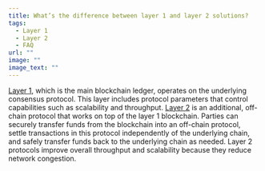 ```yaml
---
title: What’s the difference between layer 1 and layer 2 solutions?
tags:
  - Layer 1
  - Layer 2
  - FAQ
url: ""
image: ""
image_text: ""
---
```


[Layer 1](https://www.essentialcardano.io/glossary/layer-1), which is the main blockchain ledger, operates on the underlying consensus protocol. This layer includes protocol parameters that control capabilities such as scalability and throughput. [Layer 2](https://www.essentialcardano.io/glossary/layer-2) is an additional, off-chain protocol that works on top of the layer 1 blockchain. Parties can securely transfer funds from the blockchain into an off-chain protocol, settle transactions in this protocol independently of the underlying chain, and safely transfer funds back to the underlying chain as needed. Layer 2 protocols improve overall throughput and scalability because they reduce network congestion.
